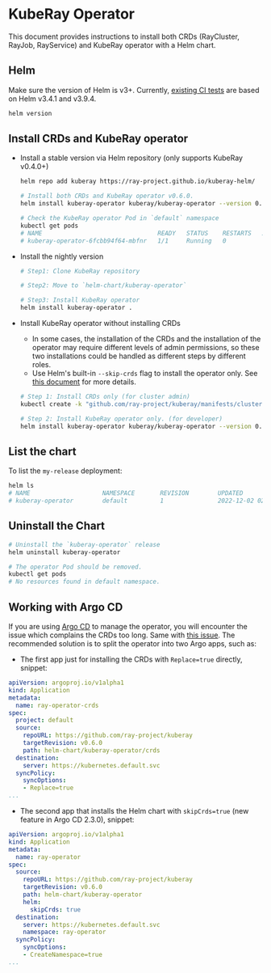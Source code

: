 # KubeRay Operator

This document provides instructions to install both CRDs (RayCluster, RayJob, RayService) and KubeRay operator with a Helm chart.

## Helm

Make sure the version of Helm is v3+. Currently, [existing CI tests](https://github.com/ray-project/kuberay/blob/master/.github/workflows/helm-lint.yaml) are based on Helm v3.4.1 and v3.9.4.

```sh
helm version
```

## Install CRDs and KubeRay operator

* Install a stable version via Helm repository (only supports KubeRay v0.4.0+)
  ```sh
  helm repo add kuberay https://ray-project.github.io/kuberay-helm/

  # Install both CRDs and KubeRay operator v0.6.0.
  helm install kuberay-operator kuberay/kuberay-operator --version 0.6.0

  # Check the KubeRay operator Pod in `default` namespace
  kubectl get pods
  # NAME                                READY   STATUS    RESTARTS   AGE
  # kuberay-operator-6fcbb94f64-mbfnr   1/1     Running   0          17s
  ```

* Install the nightly version
  ```sh
  # Step1: Clone KubeRay repository

  # Step2: Move to `helm-chart/kuberay-operator`

  # Step3: Install KubeRay operator
  helm install kuberay-operator .
  ```

* Install KubeRay operator without installing CRDs
  * In some cases, the installation of the CRDs and the installation of the operator may require different levels of admin permissions, so these two installations could be handled as different steps by different roles.
  * Use Helm's built-in `--skip-crds` flag to install the operator only. See [this document](https://helm.sh/docs/chart_best_practices/custom_resource_definitions/) for more details.
  ```sh
  # Step 1: Install CRDs only (for cluster admin)
  kubectl create -k "github.com/ray-project/kuberay/manifests/cluster-scope-resources?ref=v0.6.0&timeout=90s"

  # Step 2: Install KubeRay operator only. (for developer)
  helm install kuberay-operator kuberay/kuberay-operator --version 0.6.0 --skip-crds
  ``` 

## List the chart

To list the `my-release` deployment:

```sh
helm ls
# NAME                    NAMESPACE       REVISION        UPDATED                                   STATUS          CHART                   # APP VERSION
# kuberay-operator        default         1               2022-12-02 02:13:37.514445313 +0000 UTC   deployed        kuberay-operator-0.6.0  1.0
```

## Uninstall the Chart

```sh
# Uninstall the `kuberay-operator` release
helm uninstall kuberay-operator

# The operator Pod should be removed.
kubectl get pods
# No resources found in default namespace.
```

## Working with Argo CD

If you are using [Argo CD](https://argoproj.github.io) to manage the operator, you will encounter the issue which complains the CRDs too long. Same with [this issue](https://github.com/prometheus-operator/prometheus-operator/issues/4439).
The recommended solution is to split the operator into two Argo apps, such as:

* The first app just for installing the CRDs with `Replace=true` directly, snippet:

```yaml
apiVersion: argoproj.io/v1alpha1
kind: Application
metadata:
  name: ray-operator-crds
spec:
  project: default
  source:
    repoURL: https://github.com/ray-project/kuberay
    targetRevision: v0.6.0
    path: helm-chart/kuberay-operator/crds
  destination:
    server: https://kubernetes.default.svc
  syncPolicy:
    syncOptions:
    - Replace=true
...
```

* The second app that installs the Helm chart with `skipCrds=true` (new feature in Argo CD 2.3.0), snippet:

```yaml
apiVersion: argoproj.io/v1alpha1
kind: Application
metadata:
  name: ray-operator
spec:
  source:
    repoURL: https://github.com/ray-project/kuberay
    targetRevision: v0.6.0
    path: helm-chart/kuberay-operator
    helm:
      skipCrds: true
  destination:
    server: https://kubernetes.default.svc
    namespace: ray-operator
  syncPolicy:
    syncOptions:
    - CreateNamespace=true
...
```
